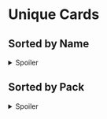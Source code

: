 # Unique Cards
## Sorted by Name
<details>
<summary>Spoiler</summary>

- [Abgestimmte Attacke](https://marvelcdb.com/card/33016) x3 (Cyclops)
- [Abhärten](https://marvelcdb.com/card/20028) x3 (Venom)
- [Ablenkung](https://marvelcdb.com/card/44054) x3 (Deadpool)
- [Abschreckungstaktik](https://marvelcdb.com/card/20012) x3 (Venom)
- [Abstruser Plot-Twist](https://marvelcdb.com/card/44050) x1 (Deadpool)
- [Adam Warlock](https://marvelcdb.com/card/17011) x1 (Star-Lord)
- [Adrenalinschub](https://marvelcdb.com/card/14022) x3 (Quicksilver)
- [Agent im Aussendienst](https://marvelcdb.com/card/27044) x3 (Sinister Motives)
- [Agentenfertigkeit](https://marvelcdb.com/card/37013) x3 (Gambit)
- [Agents of S.H.I.E.L.D.](https://marvelcdb.com/card/50015) x3 (Agents of S.H.I.E.L.D.)
- [Alle für Einen](https://marvelcdb.com/card/13032) x3 (Wasp)
- [Alle zusammen!](https://marvelcdb.com/card/23032) x3 (War Machine)
- [Alles geben](https://marvelcdb.com/card/29017) x3 (Ironheart)
- [Alltagsheld](https://marvelcdb.com/card/28019) x3 (Nova)
- [Angel](https://marvelcdb.com/card/33019) x1 (Cyclops)
- [Angel's Aerie](https://marvelcdb.com/card/42018) x1 (Angel)
- [Angriff aus dem Nichts](https://marvelcdb.com/card/23017) x3 (War Machine)
- [Angriffsplan](https://marvelcdb.com/card/18013) x3 (Gamora)
- [Angriffstraining](https://marvelcdb.com/card/26033) x2 (Vision)
- [Anole](https://marvelcdb.com/card/49034) x1 (Magneto)
- [Ansturm Mit Voller Kraft](https://marvelcdb.com/card/45045) x3 (Age of Apocalypse)
- [Ant-Man](https://marvelcdb.com/card/12011) x1 (Ant-Man)
- [Antizipation](https://marvelcdb.com/card/25035) x3 (Valkyrie)
- [Armor](https://marvelcdb.com/card/38012) x1 (Rogue)
- [Astonishing X-Men](https://marvelcdb.com/card/48020) x1 (Nightcrawler)
- [Atlas Bear](https://marvelcdb.com/card/40056) x1 (NeXt Evolution)
- [Auf der Lauer liegen](https://marvelcdb.com/card/13017) x3 (Wasp)
- [Auf die harte Tour](https://marvelcdb.com/card/19016) x3 (Drax)
- [Auf zur Rettung!](https://marvelcdb.com/card/10019) x3 (Hulk)
- [Auflauern](https://marvelcdb.com/card/47014) x3 (Jubilee)
- [Augen Am Himmel](https://marvelcdb.com/card/42030) x3 (Angel)
- [Aus dem Weg!](https://marvelcdb.com/card/35017) x3 (Wolverine)
- [Aus der Luft eingreifen](https://marvelcdb.com/card/42014) x3 (Angel)
- [Ausbildungslager](https://marvelcdb.com/card/13016) x3 (Wasp)
- [Ausbremsen](https://marvelcdb.com/card/18016) x3 (Gamora)
- [Ausgefeilte Technik](https://marvelcdb.com/card/28017) x3 (Nova)
- [Avenger Ehrenhalber](https://marvelcdb.com/card/03025) x3 (Captain America)
- [Avengers, Sammeln!](https://marvelcdb.com/card/03015) x3 (Captain America)
- [Banshee](https://marvelcdb.com/card/34014) x1 (Phoenix)
- [Bazooka](https://marvelcdb.com/card/44052) x2 (Deadpool)
- [Beak](https://marvelcdb.com/card/46020) x1 (Iceman)
- [Beast](https://marvelcdb.com/card/33011) x1 (Cyclops)
- [Bereit für Action](https://marvelcdb.com/card/04017) x3 (The Rise of Red Skull)
- [Beschwörungszauber](https://marvelcdb.com/card/21055) x1 (The Mad Titan's Shadow)
- [Beschützer-Mutanten](https://marvelcdb.com/card/32017) x3 (Mutant Genesis)
- [Beta Ray Bill](https://marvelcdb.com/card/17012) x1 (Star-Lord)
- [Big Bang](https://marvelcdb.com/card/43013) x1 (X-23)
- [Bishop](https://marvelcdb.com/card/37011) x1 (Gambit)
- [Black Knight](https://marvelcdb.com/card/04012) x1 (The Rise of Red Skull)
- [Black Panther](https://marvelcdb.com/card/23012) x1 (War Machine)
- [Black Widow](https://marvelcdb.com/card/01075) x1 (Grundspiel)
- [Blackout](https://marvelcdb.com/card/44053) x1 (Deadpool)
- [Blade](https://marvelcdb.com/card/21019) x1 (The Mad Titan's Shadow)
- [Bleib vor mir!](https://marvelcdb.com/card/44047) x1 (Deadpool)
- [Blindfold](https://marvelcdb.com/card/33014) x1 (Cyclops)
- [Bling!](https://marvelcdb.com/card/49035) x1 (Magneto)
- [Blutrausch](https://marvelcdb.com/card/45043) x3 (Age of Apocalypse)
- [Blutstein](https://marvelcdb.com/card/45050) x1 (Age of Apocalypse)
- [Bob, Agent von Hydra](https://marvelcdb.com/card/44043) x1 (Deadpool)
- [Bombenabwurf](https://marvelcdb.com/card/42029) x3 (Angel)
- [Bombshell](https://marvelcdb.com/card/29033) x1 (Ironheart)
- [Boost-Stiefel](https://marvelcdb.com/card/16052) x3 (Galaxy's Most Wanted)
- [Brachiale Gewalt](https://marvelcdb.com/card/14029) x3 (Quicksilver)
- [Brawn](https://marvelcdb.com/card/10011) x1 (Hulk)
- [Brother Voodoo](https://marvelcdb.com/card/09012) x1 (Doctor Strange)
- [Bug](https://marvelcdb.com/card/16040) x1 (Galaxy's Most Wanted)
- [Bändigen](https://marvelcdb.com/card/19018) x3 (Drax)
- [Bürgerwehrtraining](https://marvelcdb.com/card/23033) x2 (War Machine)
- [C.I.T.T.](https://marvelcdb.com/card/17021) x1 (Star-Lord)
- [Cable](https://marvelcdb.com/card/45011) x1 (Age of Apocalypse)
- [Caliban](https://marvelcdb.com/card/40014) x1 (NeXt Evolution)
- [Cannonball](https://marvelcdb.com/card/42020) x1 (Angel)
- [Captain America](https://marvelcdb.com/card/21011) x1 (The Mad Titan's Shadow)
- [Captain Britain](https://marvelcdb.com/card/41012) x1 (Psylocke)
- [Captain Marvel](https://marvelcdb.com/card/23013) x1 (War Machine)
- [Cerebro](https://marvelcdb.com/card/34022) x1 (Phoenix)
- [Chamber](https://marvelcdb.com/card/47011) x1 (Jubilee)
- [Charlie-27](https://marvelcdb.com/card/21059) x1 (The Mad Titan's Shadow)
- [Children of the Atom](https://marvelcdb.com/card/49037) x3 (Magneto)
- [Clea](https://marvelcdb.com/card/09013) x1 (Doctor Strange)
- [Cloud 9](https://marvelcdb.com/card/29014) x1 (Ironheart)
- [Cyclops](https://marvelcdb.com/card/49015) x1 (Magneto)
- [Cypher](https://marvelcdb.com/card/41013) x1 (Psylocke)
- ["Dafür wirst du bezahlen!"](https://marvelcdb.com/card/10016) x3 (Hulk)
- [Daredevil](https://marvelcdb.com/card/01058) x1 (Grundspiel)
- [Daredevil](https://marvelcdb.com/card/31014) x1 (SP//dr)
- [Das Blatt wenden](https://marvelcdb.com/card/15015) x3 (Scarlet Witch)
- [Das Problem zerschlagen](https://marvelcdb.com/card/25019) x3 (Valkyrie)
- [Das Triskelion](https://marvelcdb.com/card/01073) x1 (Grundspiel)
- [Dazzler](https://marvelcdb.com/card/37012) x1 (Gambit)
- [Deadpool](https://marvelcdb.com/card/40024) x1 (NeXt Evolution)
- [Deathlok](https://marvelcdb.com/card/40025) x1 (NeXt Evolution)
- [Defensivtraining](https://marvelcdb.com/card/32013) x3 (Mutant Genesis)
- [Dem Gegner trotzen](https://marvelcdb.com/card/26018) x3 (Vision)
- [Den Tag retten](https://marvelcdb.com/card/23018) x3 (War Machine)
- [Den Vorteil ausnutzen](https://marvelcdb.com/card/04043) x3 (The Rise of Red Skull)
- ["Denk Schnell!"](https://marvelcdb.com/card/19031) x3 (Drax)
- [Der Bifröst](https://marvelcdb.com/card/25023) x1 (Valkyrie)
- [Der Gerechtigkeit Genüge tun](https://marvelcdb.com/card/22014) x3 (Nebula)
- [Der Oberste Zauberer](https://marvelcdb.com/card/09026) x1 (Doctor Strange)
- [Der direkte Weg](https://marvelcdb.com/card/43020) x3 (X-23)
- [Die Abwehr austesten](https://marvelcdb.com/card/45044) x3 (Age of Apocalypse)
- [Die Bombe reiten](https://marvelcdb.com/card/44019) x1 (Deadpool)
- [Die Nachtschwester](https://marvelcdb.com/card/09019) x1 (Doctor Strange)
- [Die Posse](https://marvelcdb.com/card/40058) x1 (NeXt Evolution)
- [Die Problemlöser](https://marvelcdb.com/card/25033) x3 (Valkyrie)
- [Die Truppen mobilisieren](https://marvelcdb.com/card/43039) x1 (X-23)
- [Die Wachen Ausschalten](https://marvelcdb.com/card/40054) x1 (NeXt Evolution)
- [Die beste Verteidigung…](https://marvelcdb.com/card/25020) x3 (Valkyrie)
- [Die mächtigsten Helden der Welt](https://marvelcdb.com/card/04022) x3 (The Rise of Red Skull)
- [Dienen Und Beschützen](https://marvelcdb.com/card/47029) x3 (Jubilee)
- [Dogpool](https://marvelcdb.com/card/44013) x1 (Deadpool)
- [Domino](https://marvelcdb.com/card/41031) x1 (Psylocke)
- [Drax](https://marvelcdb.com/card/18019) x1 (Gamora)
- [Drei Schritte Voraus](https://marvelcdb.com/card/47015) x3 (Jubilee)
- [Drop Kick](https://marvelcdb.com/card/10014) x3 (Hulk)
- [Durchdringender Hieb](https://marvelcdb.com/card/04044) x3 (The Rise of Red Skull)
- [Durchhaltevermögen](https://marvelcdb.com/card/01093) x3 (Grundspiel)
- [Dust](https://marvelcdb.com/card/33012) x1 (Cyclops)
- [E.V.A.](https://marvelcdb.com/card/40021) x1 (NeXt Evolution)
- [Ein Machtwort sprechen](https://marvelcdb.com/card/12031) x3 (Ant-Man)
- [Einbrechen](https://marvelcdb.com/card/37015) x3 (Gambit)
- [Eindämmungsstrategie](https://marvelcdb.com/card/42019) x3 (Angel)
- [Eine Falle stellen](https://marvelcdb.com/card/41016) x1 (Psylocke)
- [Einen nach dem Anderen](https://marvelcdb.com/card/28014) x3 (Nova)
- [Einsatzleiter](https://marvelcdb.com/card/40023) x1 (NeXt Evolution)
- [Einsatzplanung](https://marvelcdb.com/card/40017) x3 (NeXt Evolution)
- [Einsatzzentrale](https://marvelcdb.com/card/35032) x3 (Wolverine)
- [Elektrostatische Rüstung](https://marvelcdb.com/card/10031) x3 (Hulk)
- [Elixir](https://marvelcdb.com/card/42011) x1 (Angel)
- [Energiegeladene Handschuhe](https://marvelcdb.com/card/12017) x3 (Ant-Man)
- [Energiespeer](https://marvelcdb.com/card/22032) x3 (Nebula)
- [Erfahrener Ermittler](https://marvelcdb.com/card/04047) x3 (The Rise of Red Skull)
- [Erfindergeist](https://marvelcdb.com/card/29027) x3 (Ironheart)
- [Eros](https://marvelcdb.com/card/22011) x1 (Nebula)
- [Erste Bürgerpflicht](https://marvelcdb.com/card/14023) x3 (Quicksilver)
- [Erwarteter Angriff](https://marvelcdb.com/card/43040) x3 (X-23)
- [Es zu Ende bringen](https://marvelcdb.com/card/16045) x3 (Galaxy's Most Wanted)
- [Eternity](https://marvelcdb.com/card/21054) x1 (The Mad Titan's Shadow)
- [Face the Past](https://marvelcdb.com/card/49022) x1 (Magneto)
- [Falcon](https://marvelcdb.com/card/29015) x1 (Ironheart)
- [Fantomex](https://marvelcdb.com/card/40015) x1 (NeXt Evolution)
- [Fastball Special](https://marvelcdb.com/card/35023) x1 (Wolverine)
- [Feral](https://marvelcdb.com/card/40050) x1 (NeXt Evolution)
- [Festgehalten](https://marvelcdb.com/card/33034) x3 (Cyclops)
- [Feuerunterdrückung](https://marvelcdb.com/card/46014) x3 (Iceman)
- [Fit für den Kampf](https://marvelcdb.com/card/16014) x3 (Galaxy's Most Wanted)
- [Fliessende Bewegungen](https://marvelcdb.com/card/28016) x3 (Nova)
- [Flugakrobatik](https://marvelcdb.com/card/42023) x3 (Angel)
- [Flugformation](https://marvelcdb.com/card/42031) x3 (Angel)
- [Flugrolle](https://marvelcdb.com/card/28026) x3 (Nova)
- [Forge](https://marvelcdb.com/card/36022) x1 (Storm)
- [Forschungslabor](https://marvelcdb.com/card/29020) x3 (Ironheart)
- [Friedenswächter-Mutanten](https://marvelcdb.com/card/34018) x3 (Phoenix)
- [Front Organization](https://marvelcdb.com/card/50028) x3 (Agents of S.H.I.E.L.D.)
- [Frontlinienspezialist](https://marvelcdb.com/card/43036) x1 (X-23)
- [Führungsfertigkeit](https://marvelcdb.com/card/36019) x3 (Storm)
- [Führungsschlag](https://marvelcdb.com/card/19017) x3 (Drax)
- [Führungstraining](https://marvelcdb.com/card/25034) x2 (Valkyrie)
- [Für Ablenkung sorgen](https://marvelcdb.com/card/13031) x3 (Wasp)
- [Für den Kampf rüsten](https://marvelcdb.com/card/45017) x3 (Age of Apocalypse)
- ["Für die Champions!"](https://marvelcdb.com/card/29025) x1 (Ironheart)
- [Gambit](https://marvelcdb.com/card/48021) x1 (Nightcrawler)
- [Gamora](https://marvelcdb.com/card/19020) x1 (Drax)
- [Gardener](https://marvelcdb.com/card/21060) x1 (The Mad Titan's Shadow)
- [Gefahr gebannt](https://marvelcdb.com/card/15012) x3 (Scarlet Witch)
- [Gefahrenraum](https://marvelcdb.com/card/33021) x1 (Cyclops)
- [Gefahrenraum-Training](https://marvelcdb.com/card/33015) x3 (Cyclops)
- [Gefechtszentrale](https://marvelcdb.com/card/37030) x3 (Gambit)
- [Gegenangriff](https://marvelcdb.com/card/08030) x3 (Black Widow)
- [Gegenschlag](https://marvelcdb.com/card/48018) x3 (Nightcrawler)
- [Gegenspionage](https://marvelcdb.com/card/08017) x3 (Black Widow)
- [Geistige Irreführung](https://marvelcdb.com/card/34033) x3 (Phoenix)
- [Geistige Manipulation](https://marvelcdb.com/card/34017) x3 (Phoenix)
- [Geistige Verstärkung](https://marvelcdb.com/card/34034) x3 (Phoenix)
- [Geistiger Angriff](https://marvelcdb.com/card/34032) x3 (Phoenix)
- [Gekonnte Verteidigung](https://marvelcdb.com/card/03033) x3 (Captain America)
- [Gemeinsam sind wir stark](https://marvelcdb.com/card/03017) x3 (Captain America)
- [Generation X](https://marvelcdb.com/card/47016) x1 (Jubilee)
- [Gentle](https://marvelcdb.com/card/36016) x1 (Storm)
- [Gerechtigkeitssinn](https://marvelcdb.com/card/14030) x3 (Quicksilver)
- [Geschickter Schlag](https://marvelcdb.com/card/09037) x3 (Doctor Strange)
- [Ghost-Spider](https://marvelcdb.com/card/27048) x1 (Sinister Motives)
- [Giant-Man](https://marvelcdb.com/card/12012) x1 (Ant-Man)
- [Giftimmunität](https://marvelcdb.com/card/04037) x2 (The Rise of Red Skull)
- [Giftstoss](https://marvelcdb.com/card/04035) x2 (The Rise of Red Skull)
- [Glob](https://marvelcdb.com/card/46013) x1 (Iceman)
- [Goldballs](https://marvelcdb.com/card/45041) x1 (Age of Apocalypse)
- [Gott-Töter](https://marvelcdb.com/card/18018) x1 (Gamora)
- [Grant Ward](https://marvelcdb.com/card/50022) x1 (Agents of S.H.I.E.L.D.)
- [Grenzenlose Ausdauer](https://marvelcdb.com/card/31023) x3 (SP//dr)
- [Grips statt Muskeln](https://marvelcdb.com/card/22018) x3 (Nebula)
- [Groot](https://marvelcdb.com/card/16047) x1 (Galaxy's Most Wanted)
- [Guardian ehrenhalber](https://marvelcdb.com/card/22035) x3 (Nebula)
- [Guardians of the Galaxy](https://marvelcdb.com/card/22033) x3 (Nebula)
- [Göttliche Ausdauer](https://marvelcdb.com/card/25024) x3 (Valkyrie)
- ["Hab alles im Griff!"](https://marvelcdb.com/card/44021) x3 (Deadpool)
- [Haltet sie auf Trab!](https://marvelcdb.com/card/43018) x1 (X-23)
- [Handkanone](https://marvelcdb.com/card/16046) x3 (Galaxy's Most Wanted)
- [Hangar](https://marvelcdb.com/card/36035) x3 (Storm)
- [Harlekinnhaken](https://marvelcdb.com/card/44018) x1 (Deadpool)
- [Havok](https://marvelcdb.com/card/36014) x1 (Storm)
- [Hawkeye](https://marvelcdb.com/card/04011) x1 (The Rise of Red Skull)
- [Headpool](https://marvelcdb.com/card/44014) x1 (Deadpool)
- [Heilfaktor](https://marvelcdb.com/card/44029) x3 (Deadpool)
- [Heimat-Intervention](https://marvelcdb.com/card/27042) x3 (Sinister Motives)
- [Heimdall](https://marvelcdb.com/card/06020) x1 (Thor)
- [Hercules](https://marvelcdb.com/card/06011) x1 (Thor)
- [Heute nicht!](https://marvelcdb.com/card/38016) x3 (Rogue)
- [Hilferuf](https://marvelcdb.com/card/12015) x3 (Ant-Man)
- [Hinterhalt](https://marvelcdb.com/card/44051) x3 (Deadpool)
- [Hoher Salto](https://marvelcdb.com/card/27014) x3 (Sinister Motives)
- [Hope Summers](https://marvelcdb.com/card/40204) x1 (NeXt Evolution)
- [Hulk](https://marvelcdb.com/card/01050) x1 (Grundspiel)
- [Husk](https://marvelcdb.com/card/47012) x1 (Jubilee)
- [Höhenvorteil](https://marvelcdb.com/card/28027) x3 (Nova)
- [Iceman](https://marvelcdb.com/card/38010) x1 (Rogue)
- [Im Visier](https://marvelcdb.com/card/33032) x3 (Cyclops)
- [In-Betweener](https://marvelcdb.com/card/21042) x1 (The Mad Titan's Shadow)
- [Indra](https://marvelcdb.com/card/49036) x1 (Magneto)
- [Informant](https://marvelcdb.com/card/50050) x3 (Agents of S.H.I.E.L.D.)
- [Inspirierende Präsenz](https://marvelcdb.com/card/10030) x3 (Hulk)
- [Intelligence](https://marvelcdb.com/card/50051) x3 (Agents of S.H.I.E.L.D.)
- [Iron Fist](https://marvelcdb.com/card/09014) x1 (Doctor Strange)
- [Iron Man](https://marvelcdb.com/card/09039) x1 (Doctor Strange)
- [Ironheart](https://marvelcdb.com/card/13018) x1 (Wasp)
- [Jack Flag](https://marvelcdb.com/card/20011) x1 (Venom)
- [Jarnbjorn](https://marvelcdb.com/card/06019) x1 (Thor)
- [Jemma Simmons](https://marvelcdb.com/card/50055) x1 (Agents of S.H.I.E.L.D.)
- [Jessica Jones](https://marvelcdb.com/card/01059) x1 (Grundspiel)
- ["Jetzt bin ich Wütend"](https://marvelcdb.com/card/43019) x3 (X-23)
- [Jetzt wird's ernst!](https://marvelcdb.com/card/33022) x3 (Cyclops)
- [Jocasta](https://marvelcdb.com/card/26013) x1 (Vision)
- [Judoka-Fertigkeit](https://marvelcdb.com/card/38014) x3 (Rogue)
- [Kaluu](https://marvelcdb.com/card/21014) x1 (The Mad Titan's Shadow)
- [Kampfspezialist](https://marvelcdb.com/card/43034) x1 (X-23)
- [Kanonenbootdiplomatie](https://marvelcdb.com/card/48032) x3 (Nightcrawler)
- [Karma](https://marvelcdb.com/card/38011) x1 (Rogue)
- [Kein Pardon](https://marvelcdb.com/card/28013) x3 (Nova)
- [Kid Omega](https://marvelcdb.com/card/49013) x1 (Magneto)
- [Kidpool](https://marvelcdb.com/card/44015) x1 (Deadpool)
- [Klare Bestimmung](https://marvelcdb.com/card/31029) x3 (SP//dr)
- [Komm nur her!](https://marvelcdb.com/card/06014) x3 (Thor)
- ["Komm und fang mich!"](https://marvelcdb.com/card/48016) x3 (Nightcrawler)
- ["Kommt und Holt mich!"](https://marvelcdb.com/card/19030) x3 (Drax)
- [Kommunikationsimplantat](https://marvelcdb.com/card/18030) x3 (Gamora)
- [Kosmische Allianz](https://marvelcdb.com/card/25036) x3 (Valkyrie)
- [Kraft des Fliegens](https://marvelcdb.com/card/42022) x3 (Angel)
- [Kraftfeld-Generator](https://marvelcdb.com/card/31019) x3 (SP//dr)
- [Krieger des Grossen Netzes](https://marvelcdb.com/card/30029) x3 (Spider-Ham)
- [Kriegerfertigkeit](https://marvelcdb.com/card/35016) x3 (Wolverine)
- [Kritischer Treffer](https://marvelcdb.com/card/43016) x3 (X-23)
- [Kämpferisches Können](https://marvelcdb.com/card/10018) x3 (Hulk)
- [Laden Und Entsichern](https://marvelcdb.com/card/40019) x1 (NeXt Evolution)
- [Lady Deadpool](https://marvelcdb.com/card/44016) x1 (Deadpool)
- [Lady Spider](https://marvelcdb.com/card/30012) x1 (Spider-Ham)
- [Lagebeurteilung](https://marvelcdb.com/card/12033) x3 (Ant-Man)
- [Laser-Blaster](https://marvelcdb.com/card/17019) x3 (Star-Lord)
- [Laserschwerter](https://marvelcdb.com/card/44055) x1 (Deadpool)
- [Lebe gefährlich](https://marvelcdb.com/card/44024) x1 (Deadpool)
- [Legion](https://marvelcdb.com/card/45020) x1 (Age of Apocalypse)
- [Leo Fitz](https://marvelcdb.com/card/50056) x1 (Agents of S.H.I.E.L.D.)
- [Letztes Gefecht](https://marvelcdb.com/card/15029) x3 (Scarlet Witch)
- [Living Tribunal](https://marvelcdb.com/card/21048) x1 (The Mad Titan's Shadow)
- [Lockjaw](https://marvelcdb.com/card/05018) x1 (Ms. Marvel)
- [Locust](https://marvelcdb.com/card/28010) x1 (Nova)
- [Longshot](https://marvelcdb.com/card/35033) x1 (Wolverine)
- [Luftüberlegenheit](https://marvelcdb.com/card/17014) x3 (Star-Lord)
- [Luke Cage](https://marvelcdb.com/card/01076) x1 (Grundspiel)
- [M](https://marvelcdb.com/card/49012) x1 (Magneto)
- [Mach dich bereit, du Lusche!](https://marvelcdb.com/card/44020) x1 (Deadpool)
- [Machine Man](https://marvelcdb.com/card/26022) x1 (Vision)
- [Macht weiter Druck!](https://marvelcdb.com/card/46018) x1 (Iceman)
- [Magik](https://marvelcdb.com/card/32042) x1 (Mutant Genesis)
- [Magischer Angriff](https://marvelcdb.com/card/21043) x1 (The Mad Titan's Shadow)
- [Major Victory](https://marvelcdb.com/card/21053) x1 (The Mad Titan's Shadow)
- [Mannschaftsquartier](https://marvelcdb.com/card/20029) x3 (Venom)
- [Maria Hill](https://marvelcdb.com/card/01067) x1 (Grundspiel)
- [Marrow](https://marvelcdb.com/card/45021) x1 (Age of Apocalypse)
- [Martinex](https://marvelcdb.com/card/21065) x1 (The Mad Titan's Shadow)
- [Martyr](https://marvelcdb.com/card/19012) x1 (Drax)
- [Marvel Boy](https://marvelcdb.com/card/21041) x1 (The Mad Titan's Shadow)
- [Marvel Girl](https://marvelcdb.com/card/34015) x1 (Phoenix)
- [Masche durchschaut](https://marvelcdb.com/card/43038) x3 (X-23)
- [Meditation](https://marvelcdb.com/card/26036) x3 (Vision)
- [Medizinische Versorgung](https://marvelcdb.com/card/42017) x1 (Angel)
- [Medizinisches Labor](https://marvelcdb.com/card/38028) x3 (Rogue)
- [Melinda May](https://marvelcdb.com/card/50023) x1 (Agents of S.H.I.E.L.D.)
- [Mighty Avengers](https://marvelcdb.com/card/21015) x3 (The Mad Titan's Shadow)
- [Mirage](https://marvelcdb.com/card/36015) x1 (Storm)
- [Missionstraining](https://marvelcdb.com/card/34016) x3 (Phoenix)
- [Mit Glanz und Gloria](https://marvelcdb.com/card/17015) x3 (Star-Lord)
- [Mit Schwung untergehen](https://marvelcdb.com/card/23019) x3 (War Machine)
- [Mit vereinten Kräften](https://marvelcdb.com/card/26035) x3 (Vision)
- [Mobiler Champions-Bunker](https://marvelcdb.com/card/28020) x1 (Nova)
- [Mobiltelefon](https://marvelcdb.com/card/47019) x3 (Jubilee)
- [Monica Chang](https://marvelcdb.com/card/27040) x1 (Sinister Motives)
- [Moon Girl](https://marvelcdb.com/card/28018) x1 (Nova)
- [Moondragon](https://marvelcdb.com/card/19013) x1 (Drax)
- [Mulligan](https://marvelcdb.com/card/44048) x3 (Deadpool)
- [Multiple Man](https://marvelcdb.com/card/14012) x3 (Quicksilver)
- [Multitalent](https://marvelcdb.com/card/47021) x3 (Jubilee)
- [Multitasking](https://marvelcdb.com/card/15013) x3 (Scarlet Witch)
- [Mut aufbringen](https://marvelcdb.com/card/12032) x3 (Ant-Man)
- [Mutanten-Unterricht](https://marvelcdb.com/card/37021) x3 (Gambit)
- [Mutantenchaos](https://marvelcdb.com/card/47028) x3 (Jubilee)
- [Nahkampf](https://marvelcdb.com/card/05030) x3 (Ms. Marvel)
- [Neben der Spur](https://marvelcdb.com/card/33033) x3 (Cyclops)
- [Negasonic Teenage Warhead](https://marvelcdb.com/card/44044) x1 (Deadpool)
- [Nerven aus Stahl](https://marvelcdb.com/card/14017) x3 (Quicksilver)
- [Neu formieren](https://marvelcdb.com/card/19032) x3 (Drax)
- [New Recruits](https://marvelcdb.com/card/49020) x1 (Magneto)
- [Nicht meine Verantwortung](https://marvelcdb.com/card/44022) x1 (Deadpool)
- [Nick Fury, Sr.](https://marvelcdb.com/card/50054) x1 (Agents of S.H.I.E.L.D.)
- [Niemals nachgeben](https://marvelcdb.com/card/14014) x3 (Quicksilver)
- [Nightcrawler](https://marvelcdb.com/card/32011) x1 (Mutant Genesis)
- ["Nimm das!"](https://marvelcdb.com/card/46016) x3 (Iceman)
- [Noble Sacrifice](https://marvelcdb.com/card/49018) x3 (Magneto)
- [Northstar](https://marvelcdb.com/card/48013) x1 (Nightcrawler)
- [Notfall](https://marvelcdb.com/card/01085) x3 (Grundspiel)
- [Nova](https://marvelcdb.com/card/05012) x1 (Ms. Marvel)
- [Nur ein Kratzer](https://marvelcdb.com/card/44017) x3 (Deadpool)
- [Offensivtraining](https://marvelcdb.com/card/32043) x3 (Mutant Genesis)
- [Organizational Support](https://marvelcdb.com/card/50014) x3 (Agents of S.H.I.E.L.D.)
- [Pandapool](https://marvelcdb.com/card/44045) x1 (Deadpool)
- [Patriot](https://marvelcdb.com/card/29016) x1 (Ironheart)
- [Pete Wisdom](https://marvelcdb.com/card/41018) x1 (Psylocke)
- [Pheromone](https://marvelcdb.com/card/04036) x2 (The Rise of Red Skull)
- [Phoenix](https://marvelcdb.com/card/49014) x1 (Magneto)
- [Pinpoint](https://marvelcdb.com/card/29035) x1 (Ironheart)
- [Pistolenholster](https://marvelcdb.com/card/20021) x3 (Venom)
- [Pixie](https://marvelcdb.com/card/36017) x1 (Storm)
- [Plan B](https://marvelcdb.com/card/27024) x3 (Sinister Motives)
- [Plasma-Pistole](https://marvelcdb.com/card/20022) x3 (Venom)
- [Polaris](https://marvelcdb.com/card/32012) x1 (Mutant Genesis)
- ['Pool-Inspektion](https://marvelcdb.com/card/44023) x1 (Deadpool)
- [Power Man](https://marvelcdb.com/card/21012) x1 (The Mad Titan's Shadow)
- [Practiced Plan](https://marvelcdb.com/card/50058) x3 (Agents of S.H.I.E.L.D.)
- [Prism Dust](https://marvelcdb.com/card/50052) x3 (Agents of S.H.I.E.L.D.)
- [Protector](https://marvelcdb.com/card/26014) x1 (Vision)
- [Präziser Treffer](https://marvelcdb.com/card/35018) x3 (Wolverine)
- [Prügel austeilen](https://marvelcdb.com/card/14032) x3 (Quicksilver)
- [Psi-Bogen-Angriff](https://marvelcdb.com/card/41030) x3 (Psylocke)
- [Psi-Morgenstern-Schlag](https://marvelcdb.com/card/41032) x3 (Psylocke)
- [Psimitar](https://marvelcdb.com/card/40029) x1 (NeXt Evolution)
- [Psylocke](https://marvelcdb.com/card/35013) x1 (Wolverine)
- [Pulsgranate](https://marvelcdb.com/card/17023) x3 (Star-Lord)
- [Quasar](https://marvelcdb.com/card/21047) x1 (The Mad Titan's Shadow)
- [Quer durch das Spider-Verse](https://marvelcdb.com/card/27018) x1 (Sinister Motives)
- [Quinjet](https://marvelcdb.com/card/03019) x3 (Captain America)
- [Reboot](https://marvelcdb.com/card/26024) x3 (Vision)
- [Rictor](https://marvelcdb.com/card/43014) x1 (X-23)
- [Rocket Raccoon](https://marvelcdb.com/card/16019) x1 (Galaxy's Most Wanted)
- [Rockslide](https://marvelcdb.com/card/33013) x1 (Cyclops)
- [Rogue](https://marvelcdb.com/card/48012) x1 (Nightcrawler)
- [Ronin](https://marvelcdb.com/card/12013) x1 (Ant-Man)
- [Räumt das Gebiet](https://marvelcdb.com/card/04049) x3 (The Rise of Red Skull)
- [Rücksturz](https://marvelcdb.com/card/28012) x3 (Nova)
- [SP//dr](https://marvelcdb.com/card/30021) x1 (Spider-Ham)
- [Salve](https://marvelcdb.com/card/20026) x3 (Venom)
- [Scarlet Spider](https://marvelcdb.com/card/30020) x1 (Spider-Ham)
- [Schaden ablenken](https://marvelcdb.com/card/19015) x3 (Drax)
- [Schallgewehr](https://marvelcdb.com/card/20015) x3 (Venom)
- [Scharfschütze](https://marvelcdb.com/card/40064) x3 (NeXt Evolution)
- [Schere, Stein, Papier](https://marvelcdb.com/card/44056) x1 (Deadpool)
- [Schicksalswende](https://marvelcdb.com/card/48014) x3 (Nightcrawler)
- [Schiff des Deadpool Corps](https://marvelcdb.com/card/44049) x1 (Deadpool)
- [Schildzauber](https://marvelcdb.com/card/21061) x1 (The Mad Titan's Shadow)
- [Schlüsselmoment](https://marvelcdb.com/card/18029) x3 (Gamora)
- [Schnelle Reaktion](https://marvelcdb.com/card/08031) x3 (Black Widow)
- [Schneller Schlag](https://marvelcdb.com/card/25018) x3 (Valkyrie)
- [Schutzzone Einrichten](https://marvelcdb.com/card/40020) x1 (NeXt Evolution)
- [Schwer zu ignorieren](https://marvelcdb.com/card/16017) x3 (Galaxy's Most Wanted)
- [Schwinger](https://marvelcdb.com/card/01087) x3 (Grundspiel)
- [Schwung ausnutzen](https://marvelcdb.com/card/09016) x3 (Doctor Strange)
- [Seelenschwestern](https://marvelcdb.com/card/34035) x1 (Phoenix)
- [Sei kein N00b](https://marvelcdb.com/card/44028) x1 (Deadpool)
- [Seite An Seite](https://marvelcdb.com/card/45016) x3 (Age of Apocalypse)
- [Selbstbewusstsein](https://marvelcdb.com/card/44025) x1 (Deadpool)
- [Selbsterhaltungstrieb](https://marvelcdb.com/card/44027) x1 (Deadpool)
- [Selbstkontrolle](https://marvelcdb.com/card/44026) x1 (Deadpool)
- [Sentry](https://marvelcdb.com/card/10012) x1 (Hulk)
- [Shadowcat](https://marvelcdb.com/card/46019) x1 (Iceman)
- [Shark-Girl](https://marvelcdb.com/card/46012) x1 (Iceman)
- [Shatterstar](https://marvelcdb.com/card/43015) x1 (X-23)
- [She-Hulk](https://marvelcdb.com/card/10013) x1 (Hulk)
- [Sich revanchieren](https://marvelcdb.com/card/27015) x3 (Sinister Motives)
- [Sidekick](https://marvelcdb.com/card/45015) x3 (Age of Apocalypse)
- [Silk](https://marvelcdb.com/card/27010) x1 (Sinister Motives)
- [Siryn](https://marvelcdb.com/card/42012) x1 (Angel)
- [Sky-Cycle](https://marvelcdb.com/card/04015) x3 (The Rise of Red Skull)
- [Slingshot](https://marvelcdb.com/card/50013) x1 (Agents of S.H.I.E.L.D.)
- [Snowguard](https://marvelcdb.com/card/29023) x1 (Ironheart)
- [Speed](https://marvelcdb.com/card/15010) x1 (Scarlet Witch)
- [Spezialisiertes Training](https://marvelcdb.com/card/43021) x1 (X-23)
- [Spider-Girl](https://marvelcdb.com/card/04040) x1 (The Rise of Red Skull)
- [Spider-Ham](https://marvelcdb.com/card/31021) x1 (SP//dr)
- [Spider-Man](https://marvelcdb.com/card/27011) x1 (Sinister Motives)
- [Spider-Man](https://marvelcdb.com/card/27017) x1 (Sinister Motives)
- [Spider-Man](https://marvelcdb.com/card/27049) x1 (Sinister Motives)
- [Spider-Man](https://marvelcdb.com/card/31022) x1 (SP//dr)
- [Spider-Man](https://marvelcdb.com/card/30013) x1 (Spider-Ham)
- [Spider-Man](https://marvelcdb.com/card/04045) x1 (The Rise of Red Skull)
- [Spider-Man](https://marvelcdb.com/card/13019) x1 (Wasp)
- [Spider-Man Noir](https://marvelcdb.com/card/31015) x1 (SP//dr)
- [Spider-UK](https://marvelcdb.com/card/27012) x1 (Sinister Motives)
- [Spider-Woman](https://marvelcdb.com/card/27041) x1 (Sinister Motives)
- [Spinnen-Klingeln](https://marvelcdb.com/card/31020) x3 (SP//dr)
- [Spionage](https://marvelcdb.com/card/08033) x3 (Black Widow)
- [Spionagehandwerk](https://marvelcdb.com/card/08018) x3 (Black Widow)
- [Squared Off](https://marvelcdb.com/card/49017) x3 (Magneto)
- [Squirrel Girl](https://marvelcdb.com/card/03013) x1 (Captain America)
- [Star-Lord](https://marvelcdb.com/card/20016) x1 (Venom)
- [Starhawk](https://marvelcdb.com/card/16012) x1 (Galaxy's Most Wanted)
- [Stepford Cuckoos](https://marvelcdb.com/card/45049) x1 (Age of Apocalypse)
- [Stinger](https://marvelcdb.com/card/12014) x1 (Ant-Man)
- [Storm](https://marvelcdb.com/card/34021) x1 (Phoenix)
- [Streifenpolizistin](https://marvelcdb.com/card/10029) x3 (Hulk)
- [Sturzflug](https://marvelcdb.com/card/17028) x3 (Star-Lord)
- [Sunfire](https://marvelcdb.com/card/35014) x1 (Wolverine)
- [Sunspot](https://marvelcdb.com/card/40016) x1 (NeXt Evolution)
- [Super Spies](https://marvelcdb.com/card/50024) x2 (Agents of S.H.I.E.L.D.)
- [Superkraft-Training](https://marvelcdb.com/card/40059) x1 (NeXt Evolution)
- [Surge](https://marvelcdb.com/card/49033) x1 (Magneto)
- [Symbiotischer Anzug](https://marvelcdb.com/card/27191) x4 (Sinister Motives)
- [Synch](https://marvelcdb.com/card/47018) x1 (Jubilee)
- [Tackling](https://marvelcdb.com/card/05015) x3 (Ms. Marvel)
- [Teamangriff](https://marvelcdb.com/card/32045) x3 (Mutant Genesis)
- [Teamermittlung](https://marvelcdb.com/card/40053) x3 (NeXt Evolution)
- [Telekinese](https://marvelcdb.com/card/41033) x3 (Psylocke)
- [Telepathie](https://marvelcdb.com/card/41024) x3 (Psylocke)
- [Tempus](https://marvelcdb.com/card/45042) x1 (Age of Apocalypse)
- [The Bellerophon](https://marvelcdb.com/card/50018) x1 (Agents of S.H.I.E.L.D.)
- [The Circe](https://marvelcdb.com/card/50017) x1 (Agents of S.H.I.E.L.D.)
- [The Douglass](https://marvelcdb.com/card/50019) x1 (Agents of S.H.I.E.L.D.)
- [The Pericles](https://marvelcdb.com/card/50020) x1 (Agents of S.H.I.E.L.D.)
- [Thor](https://marvelcdb.com/card/25013) x1 (Valkyrie)
- [Thor](https://marvelcdb.com/card/13011) x1 (Wasp)
- [Throg](https://marvelcdb.com/card/25014) x1 (Valkyrie)
- [Thwip Thwip!](https://marvelcdb.com/card/31017) x3 (SP//dr)
- [Tic-Tac-Toe](https://marvelcdb.com/card/44057) x1 (Deadpool)
- [Tiefer Graben](https://marvelcdb.com/card/40060) x3 (NeXt Evolution)
- [Tigra](https://marvelcdb.com/card/01051) x1 (Grundspiel)
- [Torwächter](https://marvelcdb.com/card/32044) x3 (Mutant Genesis)
- [Triage](https://marvelcdb.com/card/45048) x1 (Age of Apocalypse)
- [Trumpf](https://marvelcdb.com/card/44058) x1 (Deadpool)
- [Töchter von Thanos](https://marvelcdb.com/card/22022) x2 (Nebula)
- [U.S. Agent](https://marvelcdb.com/card/04014) x1 (The Rise of Red Skull)
- [Ultralanges Durchhalten](https://marvelcdb.com/card/44030) x1 (Deadpool)
- [Umfunktionieren](https://marvelcdb.com/card/31016) x3 (SP//dr)
- [Unauffällig](https://marvelcdb.com/card/04038) x2 (The Rise of Red Skull)
- [Uncanny X-Force](https://marvelcdb.com/card/40022) x3 (NeXt Evolution)
- [Uncanny X-Men](https://marvelcdb.com/card/36018) x3 (Storm)
- [Unerschrocken](https://marvelcdb.com/card/16016) x3 (Galaxy's Most Wanted)
- [Ungleiches Duo](https://marvelcdb.com/card/47022) x1 (Jubilee)
- [Universal-Zauber](https://marvelcdb.com/card/45051) x3 (Age of Apocalypse)
- [Unter Druck setzen](https://marvelcdb.com/card/15028) x3 (Scarlet Witch)
- [Unter Kontrolle](https://marvelcdb.com/card/48015) x3 (Nightcrawler)
- [Unterstützung Leisten](https://marvelcdb.com/card/40027) x1 (NeXt Evolution)
- [Unverwundbarkeit](https://marvelcdb.com/card/06021) x3 (Thor)
- [Unverwüstlich](https://marvelcdb.com/card/31024) x3 (SP//dr)
- [Valkyrie](https://marvelcdb.com/card/06012) x1 (Thor)
- [Venom](https://marvelcdb.com/card/22013) x1 (Nebula)
- [Venom](https://marvelcdb.com/card/27190) x1 (Sinister Motives)
- [Verbesserter Anzug](https://marvelcdb.com/card/45014) x3 (Age of Apocalypse)
- [Verbindungsoffizier](https://marvelcdb.com/card/27054) x3 (Sinister Motives)
- [Vereint eure Kräfte!](https://marvelcdb.com/card/48031) x3 (Nightcrawler)
- [Vereitelt!](https://marvelcdb.com/card/09038) x3 (Doctor Strange)
- [Verkleidung](https://marvelcdb.com/card/47013) x3 (Jubilee)
- [Verspotten](https://marvelcdb.com/card/42016) x3 (Angel)
- [Verstärkter Anzug](https://marvelcdb.com/card/12018) x3 (Ant-Man)
- [Verstärkung anfordern](https://marvelcdb.com/card/40018) x1 (NeXt Evolution)
- [Verteidigungshaltung](https://marvelcdb.com/card/08032) x3 (Black Widow)
- [Verteidigungsspezialist](https://marvelcdb.com/card/43035) x1 (X-23)
- [Verteidigungstraining](https://marvelcdb.com/card/22034) x2 (Nebula)
- [Victor Mancha](https://marvelcdb.com/card/26015) x1 (Vision)
- [Victoria Hand](https://marvelcdb.com/card/50012) x1 (Agents of S.H.I.E.L.D.)
- [Vision](https://marvelcdb.com/card/01068) x1 (Grundspiel)
- [Vivian](https://marvelcdb.com/card/29024) x1 (Ironheart)
- [Voll gegen den Schädel](https://marvelcdb.com/card/41015) x3 (Psylocke)
- [Vorstossen](https://marvelcdb.com/card/29018) x3 (Ironheart)
- [Waffe X](https://marvelcdb.com/card/35022) x1 (Wolverine)
- [Wahrer Mut](https://marvelcdb.com/card/18031) x3 (Gamora)
- [War Machine](https://marvelcdb.com/card/04020) x1 (The Rise of Red Skull)
- [Warlock](https://marvelcdb.com/card/14013) x1 (Quicksilver)
- [Warnung](https://marvelcdb.com/card/09021) x3 (Doctor Strange)
- [Warpath](https://marvelcdb.com/card/42013) x1 (Angel)
- [Was mich nicht umbringt...](https://marvelcdb.com/card/27016) x3 (Sinister Motives)
- [Wasp](https://marvelcdb.com/card/29034) x1 (Ironheart)
- [Wasp](https://marvelcdb.com/card/13012) x1 (Wasp)
- [Wendige Flugmanöver](https://marvelcdb.com/card/17029) x3 (Star-Lord)
- [White Fox](https://marvelcdb.com/card/40057) x1 (NeXt Evolution)
- [White Queen](https://marvelcdb.com/card/49021) x1 (Magneto)
- [White Tiger](https://marvelcdb.com/card/21013) x1 (The Mad Titan's Shadow)
- [Wiccan](https://marvelcdb.com/card/15011) x1 (Scarlet Witch)
- [Wie ein Schmetterling](https://marvelcdb.com/card/41017) x3 (Psylocke)
- [Wie fließendes Wasser](https://marvelcdb.com/card/26016) x3 (Vision)
- ["Willkommen an Bord"](https://marvelcdb.com/card/20027) x3 (Venom)
- [Wir stehen zusammen](https://marvelcdb.com/card/14031) x3 (Quicksilver)
- [Wolfsbane](https://marvelcdb.com/card/40051) x1 (NeXt Evolution)
- [Wolverine](https://marvelcdb.com/card/32041) x1 (Mutant Genesis)
- [Won't Stay Down](https://marvelcdb.com/card/49016) x3 (Magneto)
- [Wonder Man](https://marvelcdb.com/card/03014) x1 (Captain America)
- [Wraith](https://marvelcdb.com/card/22012) x1 (Nebula)
- [Wütend](https://marvelcdb.com/card/03031) x3 (Captain America)
- [X-23](https://marvelcdb.com/card/45012) x1 (Age of Apocalypse)
- [X-Force-Rekrut](https://marvelcdb.com/card/42032) x3 (Angel)
- [X-Men ehrenhalber](https://marvelcdb.com/card/33035) x3 (Cyclops)
- [X-Men-Ausbildung](https://marvelcdb.com/card/37031) x3 (Gambit)
- [Yondu](https://marvelcdb.com/card/17013) x1 (Star-Lord)
- ["You Got This!"](https://marvelcdb.com/card/49019) x3 (Magneto)
- [Zeit zum Abschalten](https://marvelcdb.com/card/44046) x1 (Deadpool)
- [Ziel erfasst](https://marvelcdb.com/card/08024) x3 (Black Widow)
- [Zielgerichtete Kraft](https://marvelcdb.com/card/41019) x3 (Psylocke)
- [Zielübung](https://marvelcdb.com/card/17017) x3 (Star-Lord)
- [Zone der Stille](https://marvelcdb.com/card/21050) x1 (The Mad Titan's Shadow)
- ["Zu mir, meine X-Men!"](https://marvelcdb.com/card/36020) x3 (Storm)
- [Zuerst getroffen](https://marvelcdb.com/card/18015) x3 (Gamora)
- [Zufällige Begegnung](https://marvelcdb.com/card/26034) x3 (Vision)
- [Zusammenhalten](https://marvelcdb.com/card/23034) x3 (War Machine)
- [Zusammenschluss](https://marvelcdb.com/card/21018) x3 (The Mad Titan's Shadow)
- [Zwei gegen die Welt](https://marvelcdb.com/card/23024) x2 (War Machine)
- [Zweite Luft](https://marvelcdb.com/card/06033) x3 (Thor)
- [koordinierter Angriff](https://marvelcdb.com/card/21016) x3 (The Mad Titan's Shadow)
- [Überraschende Aktion](https://marvelcdb.com/card/46015) x3 (Iceman)
- [Überraschungsangriff](https://marvelcdb.com/card/13014) x3 (Wasp)
- [Überwachungsspezialist](https://marvelcdb.com/card/43037) x1 (X-23)
</details>

## Sorted by Pack
<details>
<summary>Spoiler</summary>

### Age of Apocalypse (17)
- [Cable](https://marvelcdb.com/card/45011) x1
- [X-23](https://marvelcdb.com/card/45012) x1
- [Verbesserter Anzug](https://marvelcdb.com/card/45014) x3
- [Sidekick](https://marvelcdb.com/card/45015) x3
- [Seite An Seite](https://marvelcdb.com/card/45016) x3
- [Für den Kampf rüsten](https://marvelcdb.com/card/45017) x3
- [Legion](https://marvelcdb.com/card/45020) x1
- [Marrow](https://marvelcdb.com/card/45021) x1
- [Goldballs](https://marvelcdb.com/card/45041) x1
- [Tempus](https://marvelcdb.com/card/45042) x1
- [Blutrausch](https://marvelcdb.com/card/45043) x3
- [Die Abwehr austesten](https://marvelcdb.com/card/45044) x3
- [Ansturm Mit Voller Kraft](https://marvelcdb.com/card/45045) x3
- [Triage](https://marvelcdb.com/card/45048) x1
- [Stepford Cuckoos](https://marvelcdb.com/card/45049) x1
- [Blutstein](https://marvelcdb.com/card/45050) x1
- [Universal-Zauber](https://marvelcdb.com/card/45051) x3
### Agents of S.H.I.E.L.D. (19)
- [Victoria Hand](https://marvelcdb.com/card/50012) x1
- [Slingshot](https://marvelcdb.com/card/50013) x1
- [Organizational Support](https://marvelcdb.com/card/50014) x3
- [Agents of S.H.I.E.L.D.](https://marvelcdb.com/card/50015) x3
- [The Circe](https://marvelcdb.com/card/50017) x1
- [The Bellerophon](https://marvelcdb.com/card/50018) x1
- [The Douglass](https://marvelcdb.com/card/50019) x1
- [The Pericles](https://marvelcdb.com/card/50020) x1
- [Grant Ward](https://marvelcdb.com/card/50022) x1
- [Melinda May](https://marvelcdb.com/card/50023) x1
- [Super Spies](https://marvelcdb.com/card/50024) x2
- [Front Organization](https://marvelcdb.com/card/50028) x3
- [Informant](https://marvelcdb.com/card/50050) x3
- [Intelligence](https://marvelcdb.com/card/50051) x3
- [Prism Dust](https://marvelcdb.com/card/50052) x3
- [Nick Fury, Sr.](https://marvelcdb.com/card/50054) x1
- [Jemma Simmons](https://marvelcdb.com/card/50055) x1
- [Leo Fitz](https://marvelcdb.com/card/50056) x1
- [Practiced Plan](https://marvelcdb.com/card/50058) x3
### Angel (15)
- [Elixir](https://marvelcdb.com/card/42011) x1
- [Siryn](https://marvelcdb.com/card/42012) x1
- [Warpath](https://marvelcdb.com/card/42013) x1
- [Aus der Luft eingreifen](https://marvelcdb.com/card/42014) x3
- [Verspotten](https://marvelcdb.com/card/42016) x3
- [Medizinische Versorgung](https://marvelcdb.com/card/42017) x1
- [Angel's Aerie](https://marvelcdb.com/card/42018) x1
- [Eindämmungsstrategie](https://marvelcdb.com/card/42019) x3
- [Cannonball](https://marvelcdb.com/card/42020) x1
- [Kraft des Fliegens](https://marvelcdb.com/card/42022) x3
- [Flugakrobatik](https://marvelcdb.com/card/42023) x3
- [Bombenabwurf](https://marvelcdb.com/card/42029) x3
- [Augen Am Himmel](https://marvelcdb.com/card/42030) x3
- [Flugformation](https://marvelcdb.com/card/42031) x3
- [X-Force-Rekrut](https://marvelcdb.com/card/42032) x3
### Ant-Man (10)
- [Ant-Man](https://marvelcdb.com/card/12011) x1
- [Giant-Man](https://marvelcdb.com/card/12012) x1
- [Ronin](https://marvelcdb.com/card/12013) x1
- [Stinger](https://marvelcdb.com/card/12014) x1
- [Hilferuf](https://marvelcdb.com/card/12015) x3
- [Energiegeladene Handschuhe](https://marvelcdb.com/card/12017) x3
- [Verstärkter Anzug](https://marvelcdb.com/card/12018) x3
- [Ein Machtwort sprechen](https://marvelcdb.com/card/12031) x3
- [Mut aufbringen](https://marvelcdb.com/card/12032) x3
- [Lagebeurteilung](https://marvelcdb.com/card/12033) x3
### Black Widow (7)
- [Gegenspionage](https://marvelcdb.com/card/08017) x3
- [Spionagehandwerk](https://marvelcdb.com/card/08018) x3
- [Ziel erfasst](https://marvelcdb.com/card/08024) x3
- [Gegenangriff](https://marvelcdb.com/card/08030) x3
- [Schnelle Reaktion](https://marvelcdb.com/card/08031) x3
- [Verteidigungshaltung](https://marvelcdb.com/card/08032) x3
- [Spionage](https://marvelcdb.com/card/08033) x3
### Captain America (8)
- [Squirrel Girl](https://marvelcdb.com/card/03013) x1
- [Wonder Man](https://marvelcdb.com/card/03014) x1
- [Avengers, Sammeln!](https://marvelcdb.com/card/03015) x3
- [Gemeinsam sind wir stark](https://marvelcdb.com/card/03017) x3
- [Quinjet](https://marvelcdb.com/card/03019) x3
- [Avenger Ehrenhalber](https://marvelcdb.com/card/03025) x3
- [Wütend](https://marvelcdb.com/card/03031) x3
- [Gekonnte Verteidigung](https://marvelcdb.com/card/03033) x3
### Cyclops (13)
- [Beast](https://marvelcdb.com/card/33011) x1
- [Dust](https://marvelcdb.com/card/33012) x1
- [Rockslide](https://marvelcdb.com/card/33013) x1
- [Blindfold](https://marvelcdb.com/card/33014) x1
- [Gefahrenraum-Training](https://marvelcdb.com/card/33015) x3
- [Abgestimmte Attacke](https://marvelcdb.com/card/33016) x3
- [Angel](https://marvelcdb.com/card/33019) x1
- [Gefahrenraum](https://marvelcdb.com/card/33021) x1
- [Jetzt wird's ernst!](https://marvelcdb.com/card/33022) x3
- [Im Visier](https://marvelcdb.com/card/33032) x3
- [Neben der Spur](https://marvelcdb.com/card/33033) x3
- [Festgehalten](https://marvelcdb.com/card/33034) x3
- [X-Men ehrenhalber](https://marvelcdb.com/card/33035) x3
### Deadpool (34)
- [Dogpool](https://marvelcdb.com/card/44013) x1
- [Headpool](https://marvelcdb.com/card/44014) x1
- [Kidpool](https://marvelcdb.com/card/44015) x1
- [Lady Deadpool](https://marvelcdb.com/card/44016) x1
- [Nur ein Kratzer](https://marvelcdb.com/card/44017) x3
- [Harlekinnhaken](https://marvelcdb.com/card/44018) x1
- [Die Bombe reiten](https://marvelcdb.com/card/44019) x1
- [Mach dich bereit, du Lusche!](https://marvelcdb.com/card/44020) x1
- ["Hab alles im Griff!"](https://marvelcdb.com/card/44021) x3
- [Nicht meine Verantwortung](https://marvelcdb.com/card/44022) x1
- ['Pool-Inspektion](https://marvelcdb.com/card/44023) x1
- [Lebe gefährlich](https://marvelcdb.com/card/44024) x1
- [Selbstbewusstsein](https://marvelcdb.com/card/44025) x1
- [Selbstkontrolle](https://marvelcdb.com/card/44026) x1
- [Selbsterhaltungstrieb](https://marvelcdb.com/card/44027) x1
- [Sei kein N00b](https://marvelcdb.com/card/44028) x1
- [Heilfaktor](https://marvelcdb.com/card/44029) x3
- [Ultralanges Durchhalten](https://marvelcdb.com/card/44030) x1
- [Bob, Agent von Hydra](https://marvelcdb.com/card/44043) x1
- [Negasonic Teenage Warhead](https://marvelcdb.com/card/44044) x1
- [Pandapool](https://marvelcdb.com/card/44045) x1
- [Zeit zum Abschalten](https://marvelcdb.com/card/44046) x1
- [Bleib vor mir!](https://marvelcdb.com/card/44047) x1
- [Mulligan](https://marvelcdb.com/card/44048) x3
- [Schiff des Deadpool Corps](https://marvelcdb.com/card/44049) x1
- [Abstruser Plot-Twist](https://marvelcdb.com/card/44050) x1
- [Hinterhalt](https://marvelcdb.com/card/44051) x3
- [Bazooka](https://marvelcdb.com/card/44052) x2
- [Blackout](https://marvelcdb.com/card/44053) x1
- [Ablenkung](https://marvelcdb.com/card/44054) x3
- [Laserschwerter](https://marvelcdb.com/card/44055) x1
- [Schere, Stein, Papier](https://marvelcdb.com/card/44056) x1
- [Tic-Tac-Toe](https://marvelcdb.com/card/44057) x1
- [Trumpf](https://marvelcdb.com/card/44058) x1
### Doctor Strange (10)
- [Brother Voodoo](https://marvelcdb.com/card/09012) x1
- [Clea](https://marvelcdb.com/card/09013) x1
- [Iron Fist](https://marvelcdb.com/card/09014) x1
- [Schwung ausnutzen](https://marvelcdb.com/card/09016) x3
- [Die Nachtschwester](https://marvelcdb.com/card/09019) x1
- [Warnung](https://marvelcdb.com/card/09021) x3
- [Der Oberste Zauberer](https://marvelcdb.com/card/09026) x1
- [Geschickter Schlag](https://marvelcdb.com/card/09037) x3
- [Vereitelt!](https://marvelcdb.com/card/09038) x3
- [Iron Man](https://marvelcdb.com/card/09039) x1
### Drax (10)
- [Martyr](https://marvelcdb.com/card/19012) x1
- [Moondragon](https://marvelcdb.com/card/19013) x1
- [Schaden ablenken](https://marvelcdb.com/card/19015) x3
- [Auf die harte Tour](https://marvelcdb.com/card/19016) x3
- [Führungsschlag](https://marvelcdb.com/card/19017) x3
- [Bändigen](https://marvelcdb.com/card/19018) x3
- [Gamora](https://marvelcdb.com/card/19020) x1
- ["Kommt und Holt mich!"](https://marvelcdb.com/card/19030) x3
- ["Denk Schnell!"](https://marvelcdb.com/card/19031) x3
- [Neu formieren](https://marvelcdb.com/card/19032) x3
### Galaxy's Most Wanted (10)
- [Starhawk](https://marvelcdb.com/card/16012) x1
- [Fit für den Kampf](https://marvelcdb.com/card/16014) x3
- [Unerschrocken](https://marvelcdb.com/card/16016) x3
- [Schwer zu ignorieren](https://marvelcdb.com/card/16017) x3
- [Rocket Raccoon](https://marvelcdb.com/card/16019) x1
- [Bug](https://marvelcdb.com/card/16040) x1
- [Es zu Ende bringen](https://marvelcdb.com/card/16045) x3
- [Handkanone](https://marvelcdb.com/card/16046) x3
- [Groot](https://marvelcdb.com/card/16047) x1
- [Boost-Stiefel](https://marvelcdb.com/card/16052) x3
### Gambit (7)
- [Bishop](https://marvelcdb.com/card/37011) x1
- [Dazzler](https://marvelcdb.com/card/37012) x1
- [Agentenfertigkeit](https://marvelcdb.com/card/37013) x3
- [Einbrechen](https://marvelcdb.com/card/37015) x3
- [Mutanten-Unterricht](https://marvelcdb.com/card/37021) x3
- [Gefechtszentrale](https://marvelcdb.com/card/37030) x3
- [X-Men-Ausbildung](https://marvelcdb.com/card/37031) x3
### Gamora (8)
- [Angriffsplan](https://marvelcdb.com/card/18013) x3
- [Zuerst getroffen](https://marvelcdb.com/card/18015) x3
- [Ausbremsen](https://marvelcdb.com/card/18016) x3
- [Gott-Töter](https://marvelcdb.com/card/18018) x1
- [Drax](https://marvelcdb.com/card/18019) x1
- [Schlüsselmoment](https://marvelcdb.com/card/18029) x3
- [Kommunikationsimplantat](https://marvelcdb.com/card/18030) x3
- [Wahrer Mut](https://marvelcdb.com/card/18031) x3
### Grundspiel (12)
- [Hulk](https://marvelcdb.com/card/01050) x1
- [Tigra](https://marvelcdb.com/card/01051) x1
- [Jessica Jones](https://marvelcdb.com/card/01059) x1
- [Daredevil](https://marvelcdb.com/card/01058) x1
- [Maria Hill](https://marvelcdb.com/card/01067) x1
- [Vision](https://marvelcdb.com/card/01068) x1
- [Das Triskelion](https://marvelcdb.com/card/01073) x1
- [Black Widow](https://marvelcdb.com/card/01075) x1
- [Luke Cage](https://marvelcdb.com/card/01076) x1
- [Notfall](https://marvelcdb.com/card/01085) x3
- [Schwinger](https://marvelcdb.com/card/01087) x3
- [Durchhaltevermögen](https://marvelcdb.com/card/01093) x3
### Hulk (10)
- [Brawn](https://marvelcdb.com/card/10011) x1
- [Sentry](https://marvelcdb.com/card/10012) x1
- [She-Hulk](https://marvelcdb.com/card/10013) x1
- [Drop Kick](https://marvelcdb.com/card/10014) x3
- ["Dafür wirst du bezahlen!"](https://marvelcdb.com/card/10016) x3
- [Kämpferisches Können](https://marvelcdb.com/card/10018) x3
- [Auf zur Rettung!](https://marvelcdb.com/card/10019) x3
- [Streifenpolizistin](https://marvelcdb.com/card/10029) x3
- [Inspirierende Präsenz](https://marvelcdb.com/card/10030) x3
- [Elektrostatische Rüstung](https://marvelcdb.com/card/10031) x3
### Iceman (8)
- [Shark-Girl](https://marvelcdb.com/card/46012) x1
- [Glob](https://marvelcdb.com/card/46013) x1
- [Feuerunterdrückung](https://marvelcdb.com/card/46014) x3
- [Überraschende Aktion](https://marvelcdb.com/card/46015) x3
- ["Nimm das!"](https://marvelcdb.com/card/46016) x3
- [Macht weiter Druck!](https://marvelcdb.com/card/46018) x1
- [Shadowcat](https://marvelcdb.com/card/46019) x1
- [Beak](https://marvelcdb.com/card/46020) x1
### Ironheart (13)
- [Cloud 9](https://marvelcdb.com/card/29014) x1
- [Falcon](https://marvelcdb.com/card/29015) x1
- [Patriot](https://marvelcdb.com/card/29016) x1
- [Alles geben](https://marvelcdb.com/card/29017) x3
- [Vorstossen](https://marvelcdb.com/card/29018) x3
- [Forschungslabor](https://marvelcdb.com/card/29020) x3
- [Snowguard](https://marvelcdb.com/card/29023) x1
- [Vivian](https://marvelcdb.com/card/29024) x1
- ["Für die Champions!"](https://marvelcdb.com/card/29025) x1
- [Erfindergeist](https://marvelcdb.com/card/29027) x3
- [Bombshell](https://marvelcdb.com/card/29033) x1
- [Wasp](https://marvelcdb.com/card/29034) x1
- [Pinpoint](https://marvelcdb.com/card/29035) x1
### Jubilee (12)
- [Chamber](https://marvelcdb.com/card/47011) x1
- [Husk](https://marvelcdb.com/card/47012) x1
- [Verkleidung](https://marvelcdb.com/card/47013) x3
- [Auflauern](https://marvelcdb.com/card/47014) x3
- [Drei Schritte Voraus](https://marvelcdb.com/card/47015) x3
- [Generation X](https://marvelcdb.com/card/47016) x1
- [Synch](https://marvelcdb.com/card/47018) x1
- [Mobiltelefon](https://marvelcdb.com/card/47019) x3
- [Multitalent](https://marvelcdb.com/card/47021) x3
- [Ungleiches Duo](https://marvelcdb.com/card/47022) x1
- [Mutantenchaos](https://marvelcdb.com/card/47028) x3
- [Dienen Und Beschützen](https://marvelcdb.com/card/47029) x3
### Magneto (16)
- [M](https://marvelcdb.com/card/49012) x1
- [Kid Omega](https://marvelcdb.com/card/49013) x1
- [Phoenix](https://marvelcdb.com/card/49014) x1
- [Cyclops](https://marvelcdb.com/card/49015) x1
- [Won't Stay Down](https://marvelcdb.com/card/49016) x3
- [Squared Off](https://marvelcdb.com/card/49017) x3
- [Noble Sacrifice](https://marvelcdb.com/card/49018) x3
- ["You Got This!"](https://marvelcdb.com/card/49019) x3
- [New Recruits](https://marvelcdb.com/card/49020) x1
- [White Queen](https://marvelcdb.com/card/49021) x1
- [Face the Past](https://marvelcdb.com/card/49022) x1
- [Surge](https://marvelcdb.com/card/49033) x1
- [Anole](https://marvelcdb.com/card/49034) x1
- [Bling!](https://marvelcdb.com/card/49035) x1
- [Indra](https://marvelcdb.com/card/49036) x1
- [Children of the Atom](https://marvelcdb.com/card/49037) x3
### Mojo Mania (0)
### Ms. Marvel (4)
- [Nova](https://marvelcdb.com/card/05012) x1
- [Tackling](https://marvelcdb.com/card/05015) x3
- [Lockjaw](https://marvelcdb.com/card/05018) x1
- [Nahkampf](https://marvelcdb.com/card/05030) x3
### Mutant Genesis (9)
- [Nightcrawler](https://marvelcdb.com/card/32011) x1
- [Polaris](https://marvelcdb.com/card/32012) x1
- [Defensivtraining](https://marvelcdb.com/card/32013) x3
- [Beschützer-Mutanten](https://marvelcdb.com/card/32017) x3
- [Wolverine](https://marvelcdb.com/card/32041) x1
- [Magik](https://marvelcdb.com/card/32042) x1
- [Offensivtraining](https://marvelcdb.com/card/32043) x3
- [Torwächter](https://marvelcdb.com/card/32044) x3
- [Teamangriff](https://marvelcdb.com/card/32045) x3
### NeXt Evolution (25)
- [Caliban](https://marvelcdb.com/card/40014) x1
- [Fantomex](https://marvelcdb.com/card/40015) x1
- [Sunspot](https://marvelcdb.com/card/40016) x1
- [Einsatzplanung](https://marvelcdb.com/card/40017) x3
- [Verstärkung anfordern](https://marvelcdb.com/card/40018) x1
- [Laden Und Entsichern](https://marvelcdb.com/card/40019) x1
- [Schutzzone Einrichten](https://marvelcdb.com/card/40020) x1
- [E.V.A.](https://marvelcdb.com/card/40021) x1
- [Uncanny X-Force](https://marvelcdb.com/card/40022) x3
- [Einsatzleiter](https://marvelcdb.com/card/40023) x1
- [Deadpool](https://marvelcdb.com/card/40024) x1
- [Deathlok](https://marvelcdb.com/card/40025) x1
- [Unterstützung Leisten](https://marvelcdb.com/card/40027) x1
- [Psimitar](https://marvelcdb.com/card/40029) x1
- [Feral](https://marvelcdb.com/card/40050) x1
- [Wolfsbane](https://marvelcdb.com/card/40051) x1
- [Teamermittlung](https://marvelcdb.com/card/40053) x3
- [Die Wachen Ausschalten](https://marvelcdb.com/card/40054) x1
- [Atlas Bear](https://marvelcdb.com/card/40056) x1
- [White Fox](https://marvelcdb.com/card/40057) x1
- [Die Posse](https://marvelcdb.com/card/40058) x1
- [Superkraft-Training](https://marvelcdb.com/card/40059) x1
- [Tiefer Graben](https://marvelcdb.com/card/40060) x3
- [Scharfschütze](https://marvelcdb.com/card/40064) x3
- [Hope Summers](https://marvelcdb.com/card/40204) x1
### Nebula (10)
- [Eros](https://marvelcdb.com/card/22011) x1
- [Wraith](https://marvelcdb.com/card/22012) x1
- [Venom](https://marvelcdb.com/card/22013) x1
- [Der Gerechtigkeit Genüge tun](https://marvelcdb.com/card/22014) x3
- [Grips statt Muskeln](https://marvelcdb.com/card/22018) x3
- [Töchter von Thanos](https://marvelcdb.com/card/22022) x2
- [Energiespeer](https://marvelcdb.com/card/22032) x3
- [Guardians of the Galaxy](https://marvelcdb.com/card/22033) x3
- [Verteidigungstraining](https://marvelcdb.com/card/22034) x2
- [Guardian ehrenhalber](https://marvelcdb.com/card/22035) x3
### Nightcrawler (10)
- [Rogue](https://marvelcdb.com/card/48012) x1
- [Northstar](https://marvelcdb.com/card/48013) x1
- [Schicksalswende](https://marvelcdb.com/card/48014) x3
- [Unter Kontrolle](https://marvelcdb.com/card/48015) x3
- ["Komm und fang mich!"](https://marvelcdb.com/card/48016) x3
- [Gegenschlag](https://marvelcdb.com/card/48018) x3
- [Astonishing X-Men](https://marvelcdb.com/card/48020) x1
- [Gambit](https://marvelcdb.com/card/48021) x1
- [Vereint eure Kräfte!](https://marvelcdb.com/card/48031) x3
- [Kanonenbootdiplomatie](https://marvelcdb.com/card/48032) x3
### Nova (11)
- [Locust](https://marvelcdb.com/card/28010) x1
- [Rücksturz](https://marvelcdb.com/card/28012) x3
- [Kein Pardon](https://marvelcdb.com/card/28013) x3
- [Einen nach dem Anderen](https://marvelcdb.com/card/28014) x3
- [Fliessende Bewegungen](https://marvelcdb.com/card/28016) x3
- [Ausgefeilte Technik](https://marvelcdb.com/card/28017) x3
- [Moon Girl](https://marvelcdb.com/card/28018) x1
- [Alltagsheld](https://marvelcdb.com/card/28019) x3
- [Mobiler Champions-Bunker](https://marvelcdb.com/card/28020) x1
- [Flugrolle](https://marvelcdb.com/card/28026) x3
- [Höhenvorteil](https://marvelcdb.com/card/28027) x3
### Phoenix (11)
- [Banshee](https://marvelcdb.com/card/34014) x1
- [Marvel Girl](https://marvelcdb.com/card/34015) x1
- [Missionstraining](https://marvelcdb.com/card/34016) x3
- [Geistige Manipulation](https://marvelcdb.com/card/34017) x3
- [Friedenswächter-Mutanten](https://marvelcdb.com/card/34018) x3
- [Storm](https://marvelcdb.com/card/34021) x1
- [Cerebro](https://marvelcdb.com/card/34022) x1
- [Geistiger Angriff](https://marvelcdb.com/card/34032) x3
- [Geistige Irreführung](https://marvelcdb.com/card/34033) x3
- [Geistige Verstärkung](https://marvelcdb.com/card/34034) x3
- [Seelenschwestern](https://marvelcdb.com/card/34035) x1
### Psylocke (12)
- [Captain Britain](https://marvelcdb.com/card/41012) x1
- [Cypher](https://marvelcdb.com/card/41013) x1
- [Voll gegen den Schädel](https://marvelcdb.com/card/41015) x3
- [Eine Falle stellen](https://marvelcdb.com/card/41016) x1
- [Wie ein Schmetterling](https://marvelcdb.com/card/41017) x3
- [Pete Wisdom](https://marvelcdb.com/card/41018) x1
- [Zielgerichtete Kraft](https://marvelcdb.com/card/41019) x3
- [Telepathie](https://marvelcdb.com/card/41024) x3
- [Psi-Bogen-Angriff](https://marvelcdb.com/card/41030) x3
- [Domino](https://marvelcdb.com/card/41031) x1
- [Psi-Morgenstern-Schlag](https://marvelcdb.com/card/41032) x3
- [Telekinese](https://marvelcdb.com/card/41033) x3
### Quicksilver (10)
- [Multiple Man](https://marvelcdb.com/card/14012) x3
- [Warlock](https://marvelcdb.com/card/14013) x1
- [Niemals nachgeben](https://marvelcdb.com/card/14014) x3
- [Nerven aus Stahl](https://marvelcdb.com/card/14017) x3
- [Adrenalinschub](https://marvelcdb.com/card/14022) x3
- [Erste Bürgerpflicht](https://marvelcdb.com/card/14023) x3
- [Brachiale Gewalt](https://marvelcdb.com/card/14029) x3
- [Gerechtigkeitssinn](https://marvelcdb.com/card/14030) x3
- [Wir stehen zusammen](https://marvelcdb.com/card/14031) x3
- [Prügel austeilen](https://marvelcdb.com/card/14032) x3
### Rogue (6)
- [Iceman](https://marvelcdb.com/card/38010) x1
- [Karma](https://marvelcdb.com/card/38011) x1
- [Armor](https://marvelcdb.com/card/38012) x1
- [Judoka-Fertigkeit](https://marvelcdb.com/card/38014) x3
- [Heute nicht!](https://marvelcdb.com/card/38016) x3
- [Medizinisches Labor](https://marvelcdb.com/card/38028) x3
### Ronan Modular Set (0)
### SP//dr (11)
- [Daredevil](https://marvelcdb.com/card/31014) x1
- [Spider-Man Noir](https://marvelcdb.com/card/31015) x1
- [Umfunktionieren](https://marvelcdb.com/card/31016) x3
- [Thwip Thwip!](https://marvelcdb.com/card/31017) x3
- [Kraftfeld-Generator](https://marvelcdb.com/card/31019) x3
- [Spinnen-Klingeln](https://marvelcdb.com/card/31020) x3
- [Spider-Ham](https://marvelcdb.com/card/31021) x1
- [Spider-Man](https://marvelcdb.com/card/31022) x1
- [Grenzenlose Ausdauer](https://marvelcdb.com/card/31023) x3
- [Unverwüstlich](https://marvelcdb.com/card/31024) x3
- [Klare Bestimmung](https://marvelcdb.com/card/31029) x3
### Scarlet Witch (7)
- [Speed](https://marvelcdb.com/card/15010) x1
- [Wiccan](https://marvelcdb.com/card/15011) x1
- [Gefahr gebannt](https://marvelcdb.com/card/15012) x3
- [Multitasking](https://marvelcdb.com/card/15013) x3
- [Das Blatt wenden](https://marvelcdb.com/card/15015) x3
- [Unter Druck setzen](https://marvelcdb.com/card/15028) x3
- [Letztes Gefecht](https://marvelcdb.com/card/15029) x3
### Sinister Motives (18)
- [Silk](https://marvelcdb.com/card/27010) x1
- [Spider-Man](https://marvelcdb.com/card/27011) x1
- [Spider-UK](https://marvelcdb.com/card/27012) x1
- [Hoher Salto](https://marvelcdb.com/card/27014) x3
- [Sich revanchieren](https://marvelcdb.com/card/27015) x3
- [Was mich nicht umbringt...](https://marvelcdb.com/card/27016) x3
- [Spider-Man](https://marvelcdb.com/card/27017) x1
- [Quer durch das Spider-Verse](https://marvelcdb.com/card/27018) x1
- [Plan B](https://marvelcdb.com/card/27024) x3
- [Monica Chang](https://marvelcdb.com/card/27040) x1
- [Spider-Woman](https://marvelcdb.com/card/27041) x1
- [Heimat-Intervention](https://marvelcdb.com/card/27042) x3
- [Agent im Aussendienst](https://marvelcdb.com/card/27044) x3
- [Ghost-Spider](https://marvelcdb.com/card/27048) x1
- [Spider-Man](https://marvelcdb.com/card/27049) x1
- [Verbindungsoffizier](https://marvelcdb.com/card/27054) x3
- [Venom](https://marvelcdb.com/card/27190) x1
- [Symbiotischer Anzug](https://marvelcdb.com/card/27191) x4
### Spider-Ham (5)
- [Lady Spider](https://marvelcdb.com/card/30012) x1
- [Spider-Man](https://marvelcdb.com/card/30013) x1
- [Scarlet Spider](https://marvelcdb.com/card/30020) x1
- [SP//dr](https://marvelcdb.com/card/30021) x1
- [Krieger des Grossen Netzes](https://marvelcdb.com/card/30029) x3
### Star-Lord (11)
- [Adam Warlock](https://marvelcdb.com/card/17011) x1
- [Beta Ray Bill](https://marvelcdb.com/card/17012) x1
- [Yondu](https://marvelcdb.com/card/17013) x1
- [Luftüberlegenheit](https://marvelcdb.com/card/17014) x3
- [Mit Glanz und Gloria](https://marvelcdb.com/card/17015) x3
- [Zielübung](https://marvelcdb.com/card/17017) x3
- [Laser-Blaster](https://marvelcdb.com/card/17019) x3
- [C.I.T.T.](https://marvelcdb.com/card/17021) x1
- [Pulsgranate](https://marvelcdb.com/card/17023) x3
- [Sturzflug](https://marvelcdb.com/card/17028) x3
- [Wendige Flugmanöver](https://marvelcdb.com/card/17029) x3
### Storm (9)
- [Havok](https://marvelcdb.com/card/36014) x1
- [Mirage](https://marvelcdb.com/card/36015) x1
- [Gentle](https://marvelcdb.com/card/36016) x1
- [Pixie](https://marvelcdb.com/card/36017) x1
- [Uncanny X-Men](https://marvelcdb.com/card/36018) x3
- [Führungsfertigkeit](https://marvelcdb.com/card/36019) x3
- ["Zu mir, meine X-Men!"](https://marvelcdb.com/card/36020) x3
- [Forge](https://marvelcdb.com/card/36022) x1
- [Hangar](https://marvelcdb.com/card/36035) x3
### The Green Goblin (0)
### The Hood (0)
### The Mad Titan's Shadow (21)
- [Captain America](https://marvelcdb.com/card/21011) x1
- [Power Man](https://marvelcdb.com/card/21012) x1
- [White Tiger](https://marvelcdb.com/card/21013) x1
- [Kaluu](https://marvelcdb.com/card/21014) x1
- [Mighty Avengers](https://marvelcdb.com/card/21015) x3
- [koordinierter Angriff](https://marvelcdb.com/card/21016) x3
- [Zusammenschluss](https://marvelcdb.com/card/21018) x3
- [Blade](https://marvelcdb.com/card/21019) x1
- [Marvel Boy](https://marvelcdb.com/card/21041) x1
- [In-Betweener](https://marvelcdb.com/card/21042) x1
- [Magischer Angriff](https://marvelcdb.com/card/21043) x1
- [Quasar](https://marvelcdb.com/card/21047) x1
- [Living Tribunal](https://marvelcdb.com/card/21048) x1
- [Zone der Stille](https://marvelcdb.com/card/21050) x1
- [Major Victory](https://marvelcdb.com/card/21053) x1
- [Eternity](https://marvelcdb.com/card/21054) x1
- [Beschwörungszauber](https://marvelcdb.com/card/21055) x1
- [Charlie-27](https://marvelcdb.com/card/21059) x1
- [Gardener](https://marvelcdb.com/card/21060) x1
- [Schildzauber](https://marvelcdb.com/card/21061) x1
- [Martinex](https://marvelcdb.com/card/21065) x1
### The Once and Future Kang (0)
### The Rise of Red Skull (17)
- [Hawkeye](https://marvelcdb.com/card/04011) x1
- [Black Knight](https://marvelcdb.com/card/04012) x1
- [U.S. Agent](https://marvelcdb.com/card/04014) x1
- [Sky-Cycle](https://marvelcdb.com/card/04015) x3
- [Bereit für Action](https://marvelcdb.com/card/04017) x3
- [War Machine](https://marvelcdb.com/card/04020) x1
- [Die mächtigsten Helden der Welt](https://marvelcdb.com/card/04022) x3
- [Giftstoss](https://marvelcdb.com/card/04035) x2
- [Pheromone](https://marvelcdb.com/card/04036) x2
- [Giftimmunität](https://marvelcdb.com/card/04037) x2
- [Unauffällig](https://marvelcdb.com/card/04038) x2
- [Spider-Girl](https://marvelcdb.com/card/04040) x1
- [Den Vorteil ausnutzen](https://marvelcdb.com/card/04043) x3
- [Durchdringender Hieb](https://marvelcdb.com/card/04044) x3
- [Spider-Man](https://marvelcdb.com/card/04045) x1
- [Erfahrener Ermittler](https://marvelcdb.com/card/04047) x3
- [Räumt das Gebiet](https://marvelcdb.com/card/04049) x3
### The Wrecking Crew (0)
### Thor (7)
- [Hercules](https://marvelcdb.com/card/06011) x1
- [Valkyrie](https://marvelcdb.com/card/06012) x1
- [Komm nur her!](https://marvelcdb.com/card/06014) x3
- [Jarnbjorn](https://marvelcdb.com/card/06019) x1
- [Heimdall](https://marvelcdb.com/card/06020) x1
- [Unverwundbarkeit](https://marvelcdb.com/card/06021) x3
- [Zweite Luft](https://marvelcdb.com/card/06033) x3
### Valkyrie (11)
- [Thor](https://marvelcdb.com/card/25013) x1
- [Throg](https://marvelcdb.com/card/25014) x1
- [Schneller Schlag](https://marvelcdb.com/card/25018) x3
- [Das Problem zerschlagen](https://marvelcdb.com/card/25019) x3
- [Die beste Verteidigung…](https://marvelcdb.com/card/25020) x3
- [Der Bifröst](https://marvelcdb.com/card/25023) x1
- [Göttliche Ausdauer](https://marvelcdb.com/card/25024) x3
- [Die Problemlöser](https://marvelcdb.com/card/25033) x3
- [Führungstraining](https://marvelcdb.com/card/25034) x2
- [Antizipation](https://marvelcdb.com/card/25035) x3
- [Kosmische Allianz](https://marvelcdb.com/card/25036) x3
### Venom (10)
- [Jack Flag](https://marvelcdb.com/card/20011) x1
- [Abschreckungstaktik](https://marvelcdb.com/card/20012) x3
- [Schallgewehr](https://marvelcdb.com/card/20015) x3
- [Star-Lord](https://marvelcdb.com/card/20016) x1
- [Pistolenholster](https://marvelcdb.com/card/20021) x3
- [Plasma-Pistole](https://marvelcdb.com/card/20022) x3
- [Salve](https://marvelcdb.com/card/20026) x3
- ["Willkommen an Bord"](https://marvelcdb.com/card/20027) x3
- [Abhärten](https://marvelcdb.com/card/20028) x3
- [Mannschaftsquartier](https://marvelcdb.com/card/20029) x3
### Vision (11)
- [Jocasta](https://marvelcdb.com/card/26013) x1
- [Protector](https://marvelcdb.com/card/26014) x1
- [Victor Mancha](https://marvelcdb.com/card/26015) x1
- [Wie fließendes Wasser](https://marvelcdb.com/card/26016) x3
- [Dem Gegner trotzen](https://marvelcdb.com/card/26018) x3
- [Machine Man](https://marvelcdb.com/card/26022) x1
- [Reboot](https://marvelcdb.com/card/26024) x3
- [Angriffstraining](https://marvelcdb.com/card/26033) x2
- [Zufällige Begegnung](https://marvelcdb.com/card/26034) x3
- [Mit vereinten Kräften](https://marvelcdb.com/card/26035) x3
- [Meditation](https://marvelcdb.com/card/26036) x3
### War Machine (9)
- [Black Panther](https://marvelcdb.com/card/23012) x1
- [Captain Marvel](https://marvelcdb.com/card/23013) x1
- [Angriff aus dem Nichts](https://marvelcdb.com/card/23017) x3
- [Den Tag retten](https://marvelcdb.com/card/23018) x3
- [Mit Schwung untergehen](https://marvelcdb.com/card/23019) x3
- [Zwei gegen die Welt](https://marvelcdb.com/card/23024) x2
- [Alle zusammen!](https://marvelcdb.com/card/23032) x3
- [Bürgerwehrtraining](https://marvelcdb.com/card/23033) x2
- [Zusammenhalten](https://marvelcdb.com/card/23034) x3
### Wasp (9)
- [Thor](https://marvelcdb.com/card/13011) x1
- [Wasp](https://marvelcdb.com/card/13012) x1
- [Überraschungsangriff](https://marvelcdb.com/card/13014) x3
- [Ausbildungslager](https://marvelcdb.com/card/13016) x3
- [Auf der Lauer liegen](https://marvelcdb.com/card/13017) x3
- [Ironheart](https://marvelcdb.com/card/13018) x1
- [Spider-Man](https://marvelcdb.com/card/13019) x1
- [Für Ablenkung sorgen](https://marvelcdb.com/card/13031) x3
- [Alle für Einen](https://marvelcdb.com/card/13032) x3
### Wolverine (9)
- [Psylocke](https://marvelcdb.com/card/35013) x1
- [Sunfire](https://marvelcdb.com/card/35014) x1
- [Kriegerfertigkeit](https://marvelcdb.com/card/35016) x3
- [Aus dem Weg!](https://marvelcdb.com/card/35017) x3
- [Präziser Treffer](https://marvelcdb.com/card/35018) x3
- [Waffe X](https://marvelcdb.com/card/35022) x1
- [Fastball Special](https://marvelcdb.com/card/35023) x1
- [Einsatzzentrale](https://marvelcdb.com/card/35032) x3
- [Longshot](https://marvelcdb.com/card/35033) x1
### X-23 (15)
- [Big Bang](https://marvelcdb.com/card/43013) x1
- [Rictor](https://marvelcdb.com/card/43014) x1
- [Shatterstar](https://marvelcdb.com/card/43015) x1
- [Kritischer Treffer](https://marvelcdb.com/card/43016) x3
- [Haltet sie auf Trab!](https://marvelcdb.com/card/43018) x1
- ["Jetzt bin ich Wütend"](https://marvelcdb.com/card/43019) x3
- [Der direkte Weg](https://marvelcdb.com/card/43020) x3
- [Spezialisiertes Training](https://marvelcdb.com/card/43021) x1
- [Kampfspezialist](https://marvelcdb.com/card/43034) x1
- [Verteidigungsspezialist](https://marvelcdb.com/card/43035) x1
- [Frontlinienspezialist](https://marvelcdb.com/card/43036) x1
- [Überwachungsspezialist](https://marvelcdb.com/card/43037) x1
- [Masche durchschaut](https://marvelcdb.com/card/43038) x3
- [Die Truppen mobilisieren](https://marvelcdb.com/card/43039) x1
- [Erwarteter Angriff](https://marvelcdb.com/card/43040) x3
</details>
